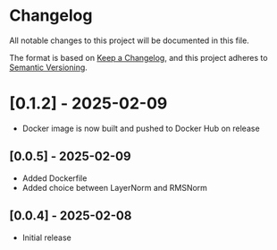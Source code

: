 # Changelog
All notable changes to this project will be documented in this file.

The format is based on [Keep a Changelog](https://keepachangelog.com/en/1.0.0/),
and this project adheres to [Semantic Versioning](https://semver.org/spec/v2.0.0.html).

# [0.1.2] - 2025-02-09
- Docker image is now built and pushed to Docker Hub on release 

## [0.0.5] - 2025-02-09
- Added Dockerfile
- Added choice between LayerNorm and RMSNorm

## [0.0.4] - 2025-02-08
- Initial release
